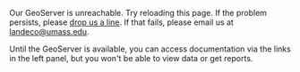 Our GeoServer is unreachable. Try reloading this page. 
If the problem persists, please 
<a href="https://umassdsl.webgis1.com/hesk/index.php?a=add&category=5" target="_blank" rel="noopener noreferrer">
drop us a line</a>. If that fails, please email us at <a href="mailto:landeco@umass.edu">landeco@umass.edu</a>.

Until the GeoServer is available, you can access documentation via the links in the left panel, 
but you won't be able to view data or get reports.